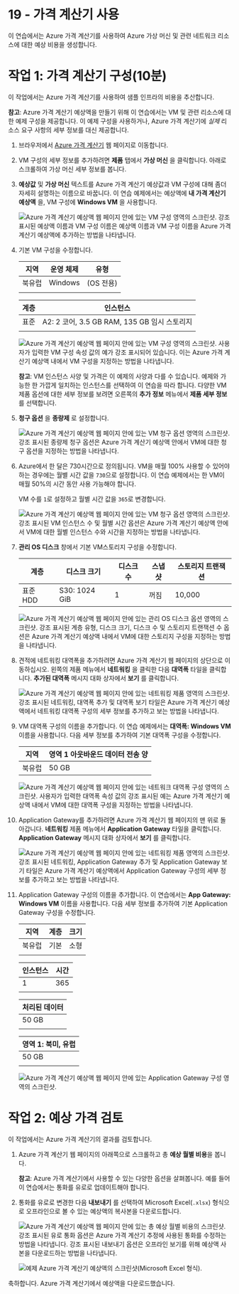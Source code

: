 ﻿---
wts:
    title: '19 - Azure 가격 책정 계산기 사용(10분)'
    module: '모듈 06: Azure 비용 관리 및 서비스 수준 계약에 대해 설명하기'
---
# 19 - 가격 계산기 사용

이 연습에서는 Azure 가격 계산기를 사용하여 Azure 가상 머신 및 관련 네트워크 리소스에 대한 예상 비용을 생성합니다.

# 작업 1: 가격 계산기 구성(10분)

이 작업에서는 Azure 가격 계산기를 사용하여 샘플 인프라의 비용을 추산합니다. 

**참고**: Azure 가격 계산기 예상액을 만들기 위해 이 연습에서는 VM 및 관련 리소스에 대한 예제 구성을 제공합니다. 이 예제 구성을 사용하거나, Azure 가격 계산기에 *실제* 리소스 요구 사항의 세부 정보를 대신 제공합니다.

1. 브라우저에서 [Azure 가격 계산기](https://azure.microsoft.com/ko-kr/pricing/calculator/) 웹 페이지로 이동합니다.

2. VM 구성의 세부 정보를 추가하려면 **제품** 탭에서 **가상 머신** 을 클릭합니다. 아래로 스크롤하여 가상 머신 세부 정보를 봅니다. 

3. **예상값** 및 **가상 머신** 텍스트를 Azure 가격 계산기 예상값과 VM 구성에 대해 좀더 자세히 설명하는 이름으로 바꿉니다. 이 연습 예제에서는 예상액에 **내 가격 계산기 예상액** 을, VM 구성에 **Windows VM** 을 사용합니다.

   ![Azure 가격 계산기 예상액 웹 페이지 안에 있는 VM 구성 영역의 스크린샷. 강조 표시된 예상액 이름과 VM 구성 이름은 예상액 이름과 VM 구성 이름을 Azure 가격 계산기 예상액에 추가하는 방법을 나타냅니다.](../images/1901.png)

4. 기본 VM 구성을 수정합니다.

    | 지역 | 운영 체제 | 유형 |
    |------|----------------|----|
    | 북유럽 | Windows | (OS 전용) |
    | | |

    | 계층 | 인스턴스 |
    |----|--------|
    | 표준 | A2: 2 코어, 3.5 GB RAM, 135 GB 임시 스토리지 |
    | | |

   ![Azure 가격 계산기 예상액 웹 페이지 안에 있는 VM 구성 영역의 스크린샷. 사용자가 입력한 VM 구성 속성 값의 예가 강조 표시되어 있습니다. 이는 Azure 가격 계산기 예상액 내에서 VM 구성을 지정하는 방법을 나타냅니다.](../images/1902.png)

    **참고**: VM 인스턴스 사양 및 가격은 이 예제의 사양과 다를 수 있습니다. 예제와 가능한 한 가깝게 일치하는 인스턴스를 선택하여 이 연습을 따라 합니다. 다양한 VM 제품 옵션에 대한 세부 정보를 보려면 오른쪽의 **추가 정보** 메뉴에서 **제품 세부 정보** 를 선택합니다.

5. **청구 옵션** 을 **종량제** 로 설정합니다.

   ![Azure 가격 계산기 예상액 웹 페이지 안에 있는 VM 청구 옵션 영역의 스크린샷. 강조 표시된 종량제 청구 옵션은 Azure 가격 계산기 예상액 안에서 VM에 대한 청구 옵션을 지정하는 방법을 나타냅니다.](../images/1903.png)

6. Azure에서 한 달은 730시간으로 정의됩니다. VM을 매월 100% 사용할 수 있어야 하는 경우에는 월별 시간 값을 `730`으로 설정합니다. 이 연습 예제에서는 한 VM이 매월 50%의 시간 동안 사용 가능해야 합니다.

    VM 수를 `1`로 설정하고 월별 시간 값을 `365`로 변경합니다.

   ![Azure 가격 계산기 예상액 웹 페이지 안에 있는 VM 청구 옵션 영역의 스크린샷. 강조 표시된 VM 인스턴스 수 및 월별 시간 옵션은 Azure 가격 계산기 예상액 안에서 VM에 대한 월별 인스턴스 수와 시간을 지정하는 방법을 나타냅니다.](../images/1904.png)

7. **관리 OS 디스크** 창에서 기본 VM스토리지 구성을 수정합니다.

    | 계층 | 디스크 크기 | 디스크 수 | 스냅샷 | 스토리지 트랜잭션 |
    | ---- | --------- | --------------- | -------- | -------------------- |
    | 표준 HDD | S30: 1024 GiB | 1 | 꺼짐 | 10,000 |

   ![Azure 가격 계산기 예상액 웹 페이지 안에 있는 관리 OS 디스크 옵션 영역의 스크린샷. 강조 표시된 계층 유형, 디스크 크기, 디스크 수 및 스토리지 트랜잭션 수 옵션은 Azure 가격 계산기 예상액 내에서 VM에 대한 스토리지 구성을 지정하는 방법을 나타냅니다.](../images/1905.png)

8. 견적에 네트워킹 대역폭을 추가하려면 Azure 가격 계산기 웹 페이지의 상단으로 이동하십시오. 왼쪽의 제품 메뉴에서 **네트워킹** 을 클릭한 다음 **대역폭** 타일을 클릭합니다. **추가된 대역폭** 메시지 대화 상자에서 **보기** 를 클릭합니다.

   ![Azure 가격 계산기 예상액 웹 페이지 안에 있는 네트워킹 제품 영역의 스크린샷. 강조 표시된 네트워킹, 대역폭 추가 및 대역폭 보기 타일은 Azure 가격 계산기 예상액에서 네트워킹 대역폭 구성의 세부 정보를 추가하고 보는 방법을 나타냅니다.](../images/1906.png)

9. VM 대역폭 구성의 이름을 추가합니다. 이 연습 예제에서는 **대역폭: Windows VM** 이름을 사용합니다. 다음 세부 정보를 추가하여 기본 대역폭 구성을 수정합니다.

    | 지역 | 영역 1 아웃바운드 데이터 전송 양 |
    | ------ | -------------------------------------- |
    | 북유럽 | 50 GB |

   ![Azure 가격 계산기 예상액 웹 페이지 안에 있는 네트워크 대역폭 구성 영역의 스크린샷. 사용자가 입력한 대역폭 속성 값의 강조 표시된 예는 Azure 가격 계산기 예상액 내에서 VM에 대한 대역폭 구성을 지정하는 방법을 나타냅니다.](../images/1907.png)

10. Application Gateway를 추가하려면 Azure 가격 계산기 웹 페이지의 맨 위로 돌아갑니다. **네트워킹** 제품 메뉴에서 **Application Gateway** 타일을 클릭합니다. **Application Gateway** 메시지 대화 상자에서 **보기** 를 클릭합니다.

    ![Azure 가격 계산기 예상액 웹 페이지 안에 있는 네트워킹 제품 영역의 스크린샷. 강조 표시된 네트워킹, Application Gateway 추가 및 Application Gateway 보기 타일은 Azure 가격 계산기 예상액에서 Application Gateway 구성의 세부 정보를 추가하고 보는 방법을 나타냅니다.](../images/1908.png)

11. Application Gateway 구성의 이름을 추가합니다. 이 연습에서는 **App Gateway: Windows VM** 이름을 사용합니다. 다음 세부 정보를 추가하여 기본 Application Gateway 구성을 수정합니다.

    | 지역 | 계층 | 크기 |
    | ------ | ---- | ---- |
    | 북유럽 | 기본 | 소형 |
    | | |

    | 인스턴스 | 시간 |
    | ------- | ------- |
    | 1 | 365 |
    | | |

    | 처리된 데이터 |
    | -------------- |
    | 50 GB |
    | | |

    | 영역 1: 북미, 유럽 |
    | ----------------------------- |
    | 50 GB |
    | | |

    ![Azure 가격 계산기 예상액 웹 페이지 안에 있는 Application Gateway 구성 영역의 스크린샷.](../images/1909.png)


# 작업 2: 예상 가격 검토

이 작업에서는 Azure 가격 계산기의 결과를 검토합니다. 

1. Azure 가격 계산기 웹 페이지의 아래쪽으로 스크롤하고 총 **예상 월별 비용**을 봅니다.

    **참고**: Azure 가격 계산기에서 사용할 수 있는 다양한 옵션을 살펴봅니다. 예를 들어 이 연습에서는 통화를 유로로 업데이트해야 합니다.

2. 통화를 유로로 변경한 다음 **내보내기** 를 선택하여 Microsoft Excel(`.xlsx`) 형식으로 오프라인으로 볼 수 있는 예상액의 복사본을 다운로드합니다.

    ![Azure 가격 계산기 예상액 웹 페이지 안에 있는 총 예상 월별 비용의 스크린샷. 강조 표시된 유로 통화 옵션은 Azure 가격 계산기 추정에 사용된 통화를 수정하는 방법을 나타냅니다. 강조 표시된 내보내기 옵션은 오프라인 보기를 위해 예상액 사본을 다운로드하는 방법을 나타냅니다.](../images/1910.png)

    ![예제 Azure 가격 계산기 예상액의 스크린샷(Microsoft Excel 형식).](../images/1911.png)

축하합니다. Azure 가격 계산기에서 예상액을 다운로드했습니다.